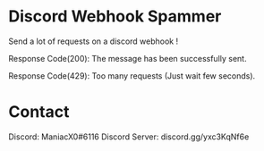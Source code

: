 # Discord Webhook Spammer
Send a lot of requests on a discord webhook !

Response Code(200): The message has been successfully sent.

Response Code(429): Too many requests (Just wait few seconds).

# Contact
Discord: ManiacX0#6116
Discord Server: discord.gg/yxc3KqNf6e
